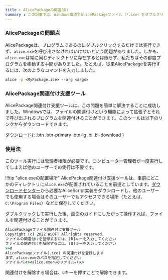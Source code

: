 ```yaml
---
title : AlicePackageの関連付け
summary : この記事では、Windows環境でAlicePackageファイル（*.ice）をダブルクリックで実行できるようにする方法を説明します。
---
```

### AlicePackageの問題点
AlicePackageは、プログラムであるのにダブルクリックするだけでは実行できず、`alice.exe`を呼び出さなければいけないという問題がありました。しかも、`alice.exe`は常に同じディレクトリに存在するとは限らず、私たちはその都度プログラムを移動する手間がありました。たとえば、従来AlicePackageを実行するには、次のようなコマンドを入力しました。

```cmd title="コマンドプロンプト"
alice -p <MyPackage.ice> --arg <args>
```

### AlicePackage関連付け支援ツール
AlicePackage関連付け支援ツールは、この問題を簡単に解決することに成功しました。Windowsでは、ファイルの関連付けという機能によって拡張子とそれで呼び出されるプログラムを関連付けることができます。このツールは以下のリンクからダウンロードできます。

[ ダウンロード](https://download.wsoft.ws/WS00143){: .btn .btn-primary .btn-lg .bi .bi-download }

### 使用法
このツール実行には管理者権限が必要です。コンピューター管理者が一度実行してしまえば他のユーザーでの実行は不要です。

!!!tip "alice.exeの配置場所"
    AlicePackage関連付け支援ツールは、事前にどこかのディレクトリに`alice.exe`が配置されていることを前提としています。[ダウンロードセンター](https://download.wsoft.ws/AliceScript)から必要なAliceScript実装をダウンロードし、他のユーザーでも使用する場合はそのユーザーでもアクセスできる場所（たとえば、`C:\Program Files`）などに保存してください。

ダブルクリックして実行した後、画面のガイドにしたがって操作すれば、ファイルを関連付けることができます。

```cmd title="RegistAliceCMD.exe"
AlicePackageファイル関連付け支援ツール
Copyright (c) 2022 WSOFT Allrights reserved.
ファイルの関連付けを登録するには、[R]キーを入力してください
ファイルの関連付けを解除するには、[U]キーを入力してください
>>R
AlicePackageファイル(.ice) の関連付けを登録します
まず、alice.exeのパスを指定してください
ファイルパス><alice.exeへのファイルパス>
```

関連付けを解除する場合は、`U`キーを押すことで解除できます。